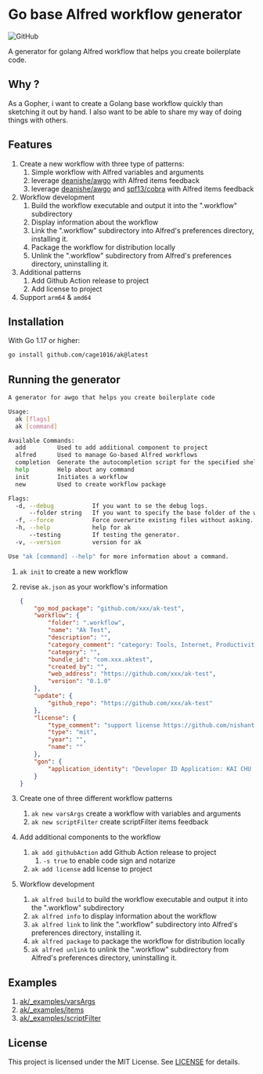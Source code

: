 # Go base Alfred workflow generator

![GitHub](https://img.shields.io/github/license/cage1016/ak)

A generator for golang Alfred workflow that helps you create boilerplate code.

## Why ?

As a Gopher, i want to create a Golang base workflow quickly than sketching it out by hand. I also want to be able to share my way of doing things with others.

## Features

1. Create a new workflow with three type of patterns:
   1. Simple workflow with Alfred variables and arguments
   2. leverage [deanishe/awgo](https://github.com/deanishe/awgo) with Alfred items feedback
   3. leverage [deanishe/awgo](https://github.com/deanishe/awgo) and [spf13/cobra](https://github.com/spf13/cobra) with Alfred items feedback
2. Workflow development
   1. Build the workflow executable and output it into the ".workflow" subdirectory
   2. Display information about the workflow
   3. Link the ".workflow" subdirectory into Alfred's preferences directory, installing it.
   4. Package the workflow for distribution locally
   5. Unlink the ".workflow" subdirectory from Alfred's preferences directory, uninstalling it.
3. Additional patterns
   1. Add Github Action release to project
   1. Add license to project
4. Support `arm64` & `amd64`

## Installation

With Go 1.17 or higher:

```bash
go install github.com/cage1016/ak@latest
```

## Running the generator

```bash
A generator for awgo that helps you create boilerplate code

Usage:
  ak [flags]
  ak [command]

Available Commands:
  add         Used to add additional component to project
  alfred      Used to manage Go-based Alfred workflows
  completion  Generate the autocompletion script for the specified shell
  help        Help about any command
  init        Initiates a workflow
  new         Used to create workflow package

Flags:
  -d, --debug           If you want to se the debug logs.
      --folder string   If you want to specify the base folder of the workflow.
  -f, --force           Force overwrite existing files without asking.
  -h, --help            help for ak
      --testing         If testing the generator.
  -v, --version         version for ak

Use "ak [command] --help" for more information about a command.
```

1. `ak init` to create a new workflow
2. revise `ak.json` as your workflow's information

    ```json
    {
        "go_mod_package": "github.com/xxx/ak-test",
        "workflow": {
            "folder": ".workflow",
            "name": "Ak Test",
            "description": "",
            "category_comment": "category: Tools, Internet, Productivity, Uncategorised",
            "category": "",
            "bundle_id": "com.xxx.aktest",
            "created_by": "",
            "web_address": "https://github.com/xxx/ak-test",
            "version": "0.1.0"
        },
        "update": {
            "github_repo": "https://github.com/xxx/ak-test"
        },
        "license": {
            "type_comment": "support license https://github.com/nishanths/license",
            "type": "mit",
            "year": "",
            "name": ""
        },
        "gon": {
            "application_identity": "Developer ID Application: KAI CHU CHUNG"
        }
    }    
    ```

4. Create one of three different workflow patterns 
   1. `ak new varsArgs` create a workflow with variables and arguments
   2. `ak new scriptFilter` create scriptFilter items feedback 
5. Add additional components to the workflow
   1. `ak add githubAction` add Github Action release to project
      1. `-s true` to enable code sign and notarize
   2. `ak add license` add license to project
6. Workflow development
   1. `ak alfred build` to build the workflow executable and output it into the ".workflow" subdirectory
   2. `ak alfred info` to display information about the workflow
   3. `ak alfred link` to link the ".workflow" subdirectory into Alfred's preferences directory, installing it.
   4. `ak alfred package` to package the workflow for distribution locally
   5. `ak alfred unlink` to unlink the ".workflow" subdirectory from Alfred's preferences directory, uninstalling it.

## Examples

1. [ak/_examples/varsArgs](https://github.com/cage1016/ak/tree/master/_examples/varsArgs)
2. [ak/_examples/items](https://github.com/cage1016/ak/tree/master/_examples/items)
3. [ak/_examples/scriptFilter](https://github.com/cage1016/ak/tree/master/_examples/scriptFilter)

## License
This project is licensed under the MIT License. See [LICENSE](LICENSE) for details.